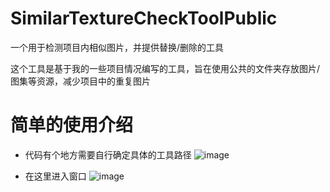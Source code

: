 # SimilarTextureCheckToolPublic
一个用于检测项目内相似图片，并提供替换/删除的工具

这个工具是基于我的一些项目情况编写的工具，旨在使用公共的文件夹存放图片/图集等资源，减少项目中的重复图片
# 简单的使用介绍
- 代码有个地方需要自行确定具体的工具路径
  ![image](https://github.com/SaberZG/SimilarTextureCheckToolPublic/assets/74618371/0f7d617a-b016-49c3-a282-9875050f94fd)

- 在这里进入窗口
![image](https://github.com/SaberZG/SimilarTextureCheckToolPublic/assets/74618371/10404334-22f9-416a-b83c-354502315d34)
